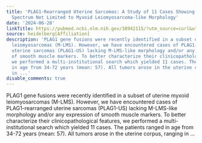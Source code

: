 ```yaml
---
title: 'PLAG1-Rearranged Uterine Sarcomas: A Study of 11 Cases Showing a Wide Phenotypical
  Spectrum Not Limited to Myxoid Leiomyosarcoma-like Morphology'
date: '2024-06-28'
linkTitle: https://pubmed.ncbi.nlm.nih.gov/38942115/?utm_source=curl&utm_medium=rss&utm_campaign=pubmed-2&utm_content=1FakS-2QOkCT8HsMOQP1bCRQ4YzyumYOmxmF0moLsQ3dFB1E9V&fc=20220326224207&ff=20240629181533&v=2.18.0.post9+e462414
source: heidelberg[Affiliation]
description: 'PLAG1 gene fusions were recently identified in a subset of uterine myxoid
  leiomyosarcomas (M-LMS). However, we have encountered cases of PLAG1-rearranged
  uterine sarcomas (PLAG1-US) lacking M-LMS-like morphology and/or any expression
  of smooth muscle markers. To better characterize their clinicopathological features,
  we performed a multi-institutional search which yielded 11 cases. The patients ranged
  in age from 34-72 years (mean: 57). All tumors arose in the uterine corpus, ranging
  in ...'
disable_comments: true
---
```

PLAG1 gene fusions were recently identified in a subset of uterine myxoid leiomyosarcomas (M-LMS). However, we have encountered cases of PLAG1-rearranged uterine sarcomas (PLAG1-US) lacking M-LMS-like morphology and/or any expression of smooth muscle markers. To better characterize their clinicopathological features, we performed a multi-institutional search which yielded 11 cases. The patients ranged in age from 34-72 years (mean: 57). All tumors arose in the uterine corpus, ranging in ...